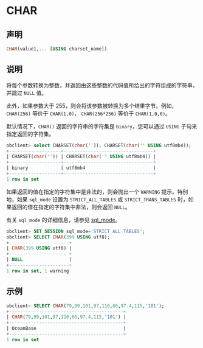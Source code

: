 # CHAR

## 声明

```sql
CHAR(value1,... [USING charset_name])
```

## 说明

将每个参数转换为整数，并返回由这些整数的代码值所给出的字符组成的字符串，并跳过 `NULL` 值。

此外，如果参数大于 255，则会将该参数被转换为多个结果字节。例如，`CHAR(256)` 等价于 `CHAR(1,0)`， `CHAR(256*256)` 等价于 `CHAR(1,0,0)`。

默认情况下，`CHAR()` 返回的字符串的字符集是 `binary`，您可以通过 `USING` 子句来指定返回的字符集。

```sql
obclient> select CHARSET(char('')), CHARSET(char('' USING utf8mb4));
+-------------------+---------------------------------+
| CHARSET(char('')) | CHARSET(char('' USING utf8mb4)) |
+-------------------+---------------------------------+
| binary            | utf8mb4                         |
+-------------------+---------------------------------+
1 row in set 
```

如果返回的值在指定的字符集中是非法的，则会抛出一个 `WARNING` 提示。特别地，如果 `sql_mode` 设置为 `STRICT_ALL_TABLES` 或 `STRICT_TRANS_TABLES` 时，如果返回的值在指定的字符集中非法，则会返回 `NULL`。

有关 `sql_mode` 的详细信息，请参见 [sql_mode](../../../../../../800.configuration-items-and-system-variables/200.system-variable/300.global-system-variable/11700.sql_mode-global.md)。

```sql
obclient> SET SESSION sql_mode='STRICT_ALL_TABLES';
obclient> SELECT CHAR(399 USING utf8);
+----------------------+
| CHAR(399 USING utf8) |
+----------------------+
| NULL                 |
+----------------------+
1 row in set, 1 warning 
```

## 示例

```sql
obclient> SELECT CHAR(79,99,101,97,110,66,97.4,115,'101');
+------------------------------------------+
| CHAR(79,99,101,97,110,66,97.4,115,'101') |
+------------------------------------------+
| OceanBase                                |
+------------------------------------------+
1 row in set 
```
